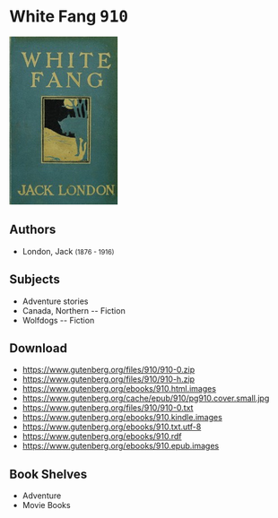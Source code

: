 # White Fang <kbd>910</kbd>

![](./cover.medium.jpg "")

## Authors


 - London, Jack <small>(1876 - 1916)</small>

## Subjects


 - Adventure stories
 - Canada, Northern -- Fiction
 - Wolfdogs -- Fiction

## Download


 - https://www.gutenberg.org/files/910/910-0.zip
 - https://www.gutenberg.org/files/910/910-h.zip
 - https://www.gutenberg.org/ebooks/910.html.images
 - https://www.gutenberg.org/cache/epub/910/pg910.cover.small.jpg
 - https://www.gutenberg.org/files/910/910-0.txt
 - https://www.gutenberg.org/ebooks/910.kindle.images
 - https://www.gutenberg.org/ebooks/910.txt.utf-8
 - https://www.gutenberg.org/ebooks/910.rdf
 - https://www.gutenberg.org/ebooks/910.epub.images

## Book Shelves


 - Adventure
 - Movie Books
